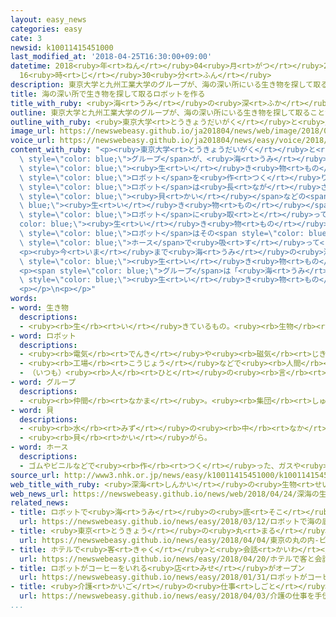 ```yaml
---
layout: easy_news
categories: easy
cate: 3
newsid: k10011415451000
last_modified_at: '2018-04-25T16:30:00+09:00'
datetime: 2018<ruby>年<rt>ねん</rt></ruby>04<ruby>月<rt>がつ</rt></ruby>25<ruby>日<rt>にち</rt></ruby>
  16<ruby>時<rt>じ</rt></ruby>30<ruby>分<rt>ふん</rt></ruby>
description: 東京大学と九州工業大学のグループが、海の深い所にいる生き物を探して取ることができるロボットを作りました。
title: 海の深い所で生き物を探して取るロボットを作る
title_with_ruby: <ruby>海<rt>うみ</rt></ruby>の<ruby>深<rt>ふか</rt></ruby>い<ruby>所<rt>ところ</rt></ruby>で<ruby>生<rt>い</rt></ruby>き<ruby>物<rt>もの</rt></ruby>を<ruby>探<rt>さが</rt></ruby>して<ruby>取<rt>と</rt></ruby>るロボットを<ruby>作<rt>つく</rt></ruby>る
outline: 東京大学と九州工業大学のグループが、海の深い所にいる生き物を探して取ることができるロボットを作りました。
outline_with_ruby: <ruby>東京大学<rt>とうきょうだいがく</rt></ruby>と<ruby>九州工業大学<rt>きゅうしゅうこうぎょうだいがく</rt></ruby>のグループが、<ruby>海<rt>うみ</rt></ruby>の<ruby>深<rt>ふか</rt></ruby>い<ruby>所<rt>ところ</rt></ruby>にいる<ruby>生<rt>い</rt></ruby>き<ruby>物<rt>もの</rt></ruby>を<ruby>探<rt>さが</rt></ruby>して<ruby>取<rt>と</rt></ruby>ることができるロボットを<ruby>作<rt>つく</rt></ruby>りました。
image_url: https://newswebeasy.github.io/ja201804/news/web/image/2018/04/24/K10011415451_1804241426_1804241430_01_02.jpg
voice_url: https://newswebeasy.github.io/ja201804/news/easy/voice/2018/04/25/k10011415451000.mp4
content_with_ruby: "<p><ruby>東京大学<rt>とうきょうだいがく</rt></ruby>と<ruby>九州工業大学<rt>きゅうしゅうこうぎょうだいがく</rt></ruby>の<span\
  \ style=\"color: blue;\">グループ</span>が、<ruby>海<rt>うみ</rt></ruby>の<ruby>深<rt>ふか</rt></ruby>い<ruby>所<rt>ところ</rt></ruby>にいる<span\
  \ style=\"color: blue;\"><ruby>生<rt>い</rt></ruby>き<ruby>物<rt>もの</rt></ruby></span>を<ruby>探<rt>さが</rt></ruby>して<ruby>取<rt>と</rt></ruby>ることができる<span\
  \ style=\"color: blue;\">ロボット</span>を<ruby>作<rt>つく</rt></ruby>りました。</p>\n<p><span\
  \ style=\"color: blue;\">ロボット</span>は<ruby>長<rt>なが</rt></ruby>さが１ｍぐらいで<ruby>箱<rt>はこ</rt></ruby>のような<ruby>形<rt>かたち</rt></ruby>です。<ruby>海<rt>うみ</rt></ruby>の<ruby>深<rt>ふか</rt></ruby>さ２０００ｍの<ruby>所<rt>ところ</rt></ruby>まで<ruby>行<rt>い</rt></ruby>って、カメラで<ruby>魚<rt>さかな</rt></ruby>や<span\
  \ style=\"color: blue;\"><ruby>貝<rt>かい</rt></ruby></span>などの<span style=\"color:\
  \ blue;\"><ruby>生<rt>い</rt></ruby>き<ruby>物<rt>もの</rt></ruby></span>を<ruby>見<rt>み</rt></ruby>つけることができます。<ruby>海<rt>うみ</rt></ruby>の<ruby>上<rt>うえ</rt></ruby>にいる<ruby>人<rt>ひと</rt></ruby>が<span\
  \ style=\"color: blue;\">ロボット</span>に<ruby>取<rt>と</rt></ruby>ってほしい<span style=\"\
  color: blue;\"><ruby>生<rt>い</rt></ruby>き<ruby>物<rt>もの</rt></ruby></span>を<ruby>伝<rt>つた</rt></ruby>えると、<span\
  \ style=\"color: blue;\">ロボット</span>はその<span style=\"color: blue;\"><ruby>生<rt>い</rt></ruby>き<ruby>物<rt>もの</rt></ruby></span>を<ruby>探<rt>さが</rt></ruby>して、<span\
  \ style=\"color: blue;\">ホース</span>で<ruby>吸<rt>す</rt></ruby>って<ruby>取<rt>と</rt></ruby>ります。</p>\n\
  <p><ruby>今<rt>いま</rt></ruby>まで<ruby>海<rt>うみ</rt></ruby>の<ruby>深<rt>ふか</rt></ruby>い<ruby>所<rt>ところ</rt></ruby>で<span\
  \ style=\"color: blue;\"><ruby>生<rt>い</rt></ruby>き<ruby>物<rt>もの</rt></ruby></span>を<ruby>取<rt>と</rt></ruby>るときは、<ruby>人<rt>ひと</rt></ruby>が<ruby>行<rt>い</rt></ruby>くため<ruby>大<rt>おお</rt></ruby>きな<ruby>乗<rt>の</rt></ruby>り<ruby>物<rt>もの</rt></ruby>が<ruby>必要<rt>ひつよう</rt></ruby>で、お<ruby>金<rt>かね</rt></ruby>がたくさんかかりました。</p>\n\
  <p><span style=\"color: blue;\">グループ</span>は「<ruby>海<rt>うみ</rt></ruby>の<ruby>深<rt>ふか</rt></ruby>い<ruby>所<rt>ところ</rt></ruby>が<ruby>探<rt>さが</rt></ruby>しやすくなって、<ruby>新<rt>あたら</rt></ruby>しい<span\
  \ style=\"color: blue;\"><ruby>生<rt>い</rt></ruby>き<ruby>物<rt>もの</rt></ruby></span>が<ruby>見<rt>み</rt></ruby>つかるかもしれません」と<ruby>話<rt>はな</rt></ruby>しています。</p>\n\
  <p></p>\n<p></p>"
words:
- word: 生き物
  descriptions:
  - <ruby><rb>生</rb><rt>い</rt></ruby>きているもの。<ruby><rb>生物</rb><rt>せいぶつ</rt></ruby>。<ruby><rb>特</rb><rt>とく</rt></ruby>に、<ruby><rb>動物</rb><rt>どうぶつ</rt></ruby>のこと。
- word: ロボット
  descriptions:
  - <ruby><rb>電気</rb><rt>でんき</rt></ruby>や<ruby><rb>磁気</rb><rt>じき</rt></ruby>の<ruby><rb>力</rb><rt>ちから</rt></ruby>で<ruby><rb>動</rb><rt>うご</rt></ruby>く<ruby><rb>人形</rb><rt>にんぎょう</rt></ruby>。<ruby><rb>人造</rb><rt>じんぞう</rt></ruby><ruby><rb>人間</rb><rt>にんげん</rt></ruby>。
  - <ruby><rb>工場</rb><rt>こうじょう</rt></ruby>などで<ruby><rb>人間</rb><rt>にんげん</rt></ruby>に<ruby><rb>代</rb><rt>か</rt></ruby>わって、<ruby><rb>作業</rb><rt>さぎょう</rt></ruby>する<ruby><rb>機械</rb><rt>きかい</rt></ruby>。
  - （いつも）<ruby><rb>人</rb><rt>ひと</rt></ruby>の<ruby><rb>言</rb><rt>い</rt></ruby>いなりになって<ruby><rb>動</rb><rt>うご</rt></ruby>く<ruby><rb>人</rb><rt>ひと</rt></ruby>。
- word: グループ
  descriptions:
  - <ruby><rb>仲間</rb><rt>なかま</rt></ruby>。<ruby><rb>集団</rb><rt>しゅうだん</rt></ruby>。
- word: 貝
  descriptions:
  - <ruby><rb>水</rb><rt>みず</rt></ruby>の<ruby><rb>中</rb><rt>なか</rt></ruby>にすみ、<ruby><rb>貝</rb><rt>かい</rt></ruby>がらを<ruby><rb>持</rb><rt>も</rt></ruby>った<ruby><rb>動物</rb><rt>どうぶつ</rt></ruby>。アサリ・サザエ・タニシなど。
  - <ruby><rb>貝</rb><rt>かい</rt></ruby>がら。
- word: ホース
  descriptions:
  - ゴムやビニルなどで<ruby><rb>作</rb><rt>つく</rt></ruby>った、ガスや<ruby><rb>水</rb><rt>みず</rt></ruby>などを<ruby><rb>送</rb><rt>おく</rt></ruby>るための<ruby><rb>管</rb><rt>くだ</rt></ruby>。
source_url: http://www3.nhk.or.jp/news/easy/k10011415451000/k10011415451000.html
web_title_with_ruby: <ruby>深海<rt>しんかい</rt></ruby>の<ruby>生物<rt>せいぶつ</rt></ruby> <ruby>探知<rt>たんち</rt></ruby>から<ruby>採取<rt>さいしゅ</rt></ruby>まで<ruby>自動<rt>じどう</rt></ruby>の<ruby>ロボット<rt>ろぼっと</rt></ruby><ruby>開発<rt>かいはつ</rt></ruby>
web_news_url: https://newswebeasy.github.io/news/web/2018/04/24/深海の生物-探知から採取まで自動のロボット開発
related_news:
- title: ロボットで<ruby>海<rt>うみ</rt></ruby>の<ruby>底<rt>そこ</rt></ruby>を<ruby>調<rt>しら</rt></ruby>べるレース　<ruby>日本<rt>にっぽん</rt></ruby>が<ruby>決勝<rt>けっしょう</rt></ruby>に<ruby>進<rt>すす</rt></ruby>む
  url: https://newswebeasy.github.io/news/easy/2018/03/12/ロボットで海の底を調べるレース-日本が決勝に進む
- title: <ruby>東京<rt>とうきょう</rt></ruby>の<ruby>丸<rt>まる</rt></ruby>の<ruby>内<rt>うち</rt></ruby>　ビルの<ruby>警備<rt>けいび</rt></ruby>などにロボットを<ruby>使<rt>つか</rt></ruby>う
  url: https://newswebeasy.github.io/news/easy/2018/04/04/東京の丸の内-ビルの警備などにロボットを使う
- title: ホテルで<ruby>客<rt>きゃく</rt></ruby>と<ruby>会話<rt>かいわ</rt></ruby>をするロボットができる
  url: https://newswebeasy.github.io/news/easy/2018/04/20/ホテルで客と会話をするロボットができる
- title: ロボットがコーヒーをいれる<ruby>店<rt>みせ</rt></ruby>がオープン
  url: https://newswebeasy.github.io/news/easy/2018/01/31/ロボットがコーヒーをいれる店がオープン
- title: <ruby>介護<rt>かいご</rt></ruby>の<ruby>仕事<rt>しごと</rt></ruby>を<ruby>手伝<rt>てつだ</rt></ruby>うロボットを<ruby>作<rt>つく</rt></ruby>ろう
  url: https://newswebeasy.github.io/news/easy/2018/04/03/介護の仕事を手伝うロボットを作ろう
...
```

